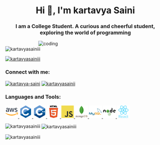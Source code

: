 <h1 align="center">Hi 👋, I'm kartavya Saini</h1>
<h3 align="center">I am a College Student. A curious and cheerful student, exploring the world of programming</h3>
<img align="right" alt="coding" width="400" src="[https://www.reactiongifs.us/coding-claire-danes-2/](https://tenor.com/view/deku-java-programing-cry-mochiatun-gif-24211286)">

<p align="left"> <img src="https://komarev.com/ghpvc/?username=kartavyasainiii&label=Profile%20views&color=0e75b6&style=flat" alt="kartavyasainiii" /> </p>

<p align="left"> <a href="https://github.com/ryo-ma/github-profile-trophy"><img src="https://github-profile-trophy.vercel.app/?username=kartavyasainiii" alt="kartavyasainiii" /></a> </p>

<h3 align="left">Connect with me:</h3>
<p align="left">
<a href="https://linkedin.com/in/kartavya-saini" target="blank"><img align="center" src="https://raw.githubusercontent.com/rahuldkjain/github-profile-readme-generator/master/src/images/icons/Social/linked-in-alt.svg" alt="kartavya-saini" height="30" width="40" /></a>
<a href="https://instagram.com/kartavyasainii" target="blank"><img align="center" src="https://raw.githubusercontent.com/rahuldkjain/github-profile-readme-generator/master/src/images/icons/Social/instagram.svg" alt="kartavyasainii" height="30" width="40" /></a>
</p>

<h3 align="left">Languages and Tools:</h3>
<p align="left"> <a href="https://aws.amazon.com" target="_blank" rel="noreferrer"> <img src="https://raw.githubusercontent.com/devicons/devicon/master/icons/amazonwebservices/amazonwebservices-original-wordmark.svg" alt="aws" width="40" height="40"/> </a> <a href="https://www.cprogramming.com/" target="_blank" rel="noreferrer"> <img src="https://raw.githubusercontent.com/devicons/devicon/master/icons/c/c-original.svg" alt="c" width="40" height="40"/> </a> <a href="https://www.w3schools.com/cpp/" target="_blank" rel="noreferrer"> <img src="https://raw.githubusercontent.com/devicons/devicon/master/icons/cplusplus/cplusplus-original.svg" alt="cplusplus" width="40" height="40"/> </a> <a href="https://www.w3.org/html/" target="_blank" rel="noreferrer"> <img src="https://raw.githubusercontent.com/devicons/devicon/master/icons/html5/html5-original-wordmark.svg" alt="html5" width="40" height="40"/> </a> <a href="https://developer.mozilla.org/en-US/docs/Web/JavaScript" target="_blank" rel="noreferrer"> <img src="https://raw.githubusercontent.com/devicons/devicon/master/icons/javascript/javascript-original.svg" alt="javascript" width="40" height="40"/> </a> <a href="https://www.mongodb.com/" target="_blank" rel="noreferrer"> <img src="https://raw.githubusercontent.com/devicons/devicon/master/icons/mongodb/mongodb-original-wordmark.svg" alt="mongodb" width="40" height="40"/> </a> <a href="https://www.mysql.com/" target="_blank" rel="noreferrer"> <img src="https://raw.githubusercontent.com/devicons/devicon/master/icons/mysql/mysql-original-wordmark.svg" alt="mysql" width="40" height="40"/> </a> <a href="https://nodejs.org" target="_blank" rel="noreferrer"> <img src="https://raw.githubusercontent.com/devicons/devicon/master/icons/nodejs/nodejs-original-wordmark.svg" alt="nodejs" width="40" height="40"/> </a> <a href="https://reactjs.org/" target="_blank" rel="noreferrer"> <img src="https://raw.githubusercontent.com/devicons/devicon/master/icons/react/react-original-wordmark.svg" alt="react" width="40" height="40"/> </a> </p>

<p><img align="left" src="https://github-readme-stats.vercel.app/api/top-langs?username=kartavyasainiii&show_icons=true&locale=en&layout=compact" alt="kartavyasainiii" /></p>

<p>&nbsp;<img align="center" src="https://github-readme-stats.vercel.app/api?username=kartavyasainiii&show_icons=true&locale=en" alt="kartavyasainiii" /></p>

<p><img align="center" src="https://github-readme-streak-stats.herokuapp.com/?user=kartavyasainiii&" alt="kartavyasainiii" /></p>
